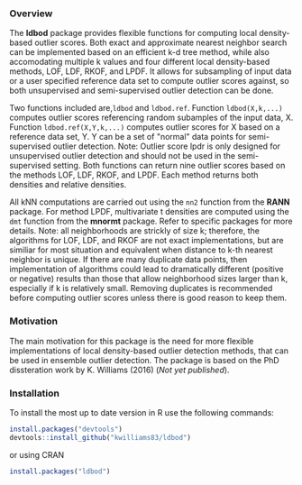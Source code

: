 ### Overview

The **ldbod** package provides flexible functions for computing local density-based outlier scores. Both exact and approximate nearest neighbor search can be implemented based on an efficient k-d tree method, while also accomodating multiple k values and four different local density-based methods, LOF, LDF, RKOF, and LPDF. It allows for subsampling of input data or a user specified reference data set to compute outlier scores against, so both unsupervised and semi-supervised outlier detection can be done.

Two functions included are,`ldbod` and `ldbod.ref`. Function `ldbod(X,k,...)` computes outlier scores referencing random subamples of the input data, X. Function `ldbod.ref(X,Y,k,...)` computes outlier scores for X based on a reference data set, Y. Y can be a set of "normal" data points for semi-supervised outlier detection. Note: Outlier score lpdr is only designed for unsupervised outlier detection and should not be used in the semi-supervised setting. Both functions can return nine outlier scores based on the methods LOF, LDF, RKOF, and LPDF. Each method returns both densities and relative densities.

All kNN computations are carried out using the `nn2` function from the **RANN** package. For method LPDF, multivariate t densities are computed using the `dmt` function from the **mnormt** package. Refer to specific packages for more details. Note: all neighborhoods are strickly of size k; therefore, the algorithms for LOF, LDF, and RKOF are not exact implementations, but are similiar for most situation and equivalent when distance to k-th nearest neighbor is unique. If there are many duplicate data points, then implementation of algorithms could lead to dramatically different (positive or negative) results than those that allow neighborhood sizes larger than k, especially if k is relatively small. Removing duplicates is recommended before computing outlier scores unless there is good reason to keep them.

### Motivation

The main motivation for this package is the need for more flexible implementations of local density-based outlier detection methods, that can be used in ensemble outlier detection. The package is based on the PhD dissteration work by K. Williams (2016) (*Not yet published*).

### Installation

To install the most up to date version in R use the following commands:

``` r
install.packages("devtools")
devtools::install_github("kwilliams83/ldbod")
```

or using CRAN

``` r
install.packages("ldbod")
```

<!-- README.md is generated from README.Rmd. Please edit that file -->
